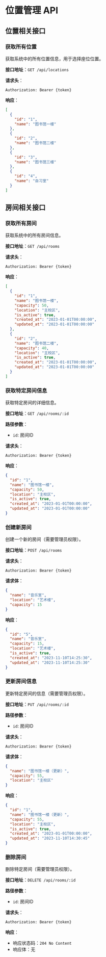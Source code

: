 # 位置管理 API

## 位置相关接口

### 获取所有位置

获取系统中的所有位置信息，用于选择座位位置。

**接口地址**：`GET /api/locations`

**请求头**：
```
Authorization: Bearer {token}
```

**响应**：
```json
[
  {
    "id": "1",
    "name": "图书馆一楼"
  },
  {
    "id": "2",
    "name": "图书馆二楼"
  },
  {
    "id": "3",
    "name": "图书馆三楼"
  },
  {
    "id": "4",
    "name": "自习室"
  }
]
```

## 房间相关接口

### 获取所有房间

获取系统中的所有房间信息。

**接口地址**：`GET /api/rooms`

**请求头**：
```
Authorization: Bearer {token}
```

**响应**：
```json
[
  {
    "id": "1",
    "name": "图书馆一楼",
    "capacity": 50,
    "location": "主校区",
    "is_active": true,
    "created_at": "2023-01-01T00:00:00",
    "updated_at": "2023-01-01T00:00:00"
  },
  {
    "id": "2",
    "name": "图书馆二楼",
    "capacity": 40,
    "location": "主校区",
    "is_active": true,
    "created_at": "2023-01-01T00:00:00",
    "updated_at": "2023-01-01T00:00:00"
  }
]
```

### 获取特定房间信息

获取特定房间的详细信息。

**接口地址**：`GET /api/rooms/:id`

**路径参数**：
- `id`: 房间ID

**请求头**：
```
Authorization: Bearer {token}
```

**响应**：
```json
{
  "id": "1",
  "name": "图书馆一楼",
  "capacity": 50,
  "location": "主校区",
  "is_active": true,
  "created_at": "2023-01-01T00:00:00",
  "updated_at": "2023-01-01T00:00:00"
}
```

### 创建新房间

创建一个新的房间（需要管理员权限）。

**接口地址**：`POST /api/rooms`

**请求头**：
```
Authorization: Bearer {token}
```

**请求体**：
```json
{
  "name": "音乐室",
  "location": "艺术楼",
  "capacity": 15
}
```

**响应**：
```json
{
  "id": "5",
  "name": "音乐室",
  "capacity": 15,
  "location": "艺术楼",
  "is_active": true,
  "created_at": "2023-11-10T14:25:30",
  "updated_at": "2023-11-10T14:25:30"
}
```

### 更新房间信息

更新特定房间的信息（需要管理员权限）。

**接口地址**：`PUT /api/rooms/:id`

**路径参数**：
- `id`: 房间ID

**请求头**：
```
Authorization: Bearer {token}
```

**请求体**：
```json
{
  "name": "图书馆一楼（更新）",
  "capacity": 55,
  "location": "主校区"
}
```

**响应**：
```json
{
  "id": "1",
  "name": "图书馆一楼（更新）",
  "capacity": 55,
  "location": "主校区",
  "is_active": true,
  "created_at": "2023-01-01T00:00:00",
  "updated_at": "2023-11-10T14:30:45"
}
```

### 删除房间

删除特定房间（需要管理员权限）。

**接口地址**：`DELETE /api/rooms/:id`

**路径参数**：
- `id`: 房间ID

**请求头**：
```
Authorization: Bearer {token}
```

**响应**：
- 响应状态码：`204 No Content`
- 响应体：无 